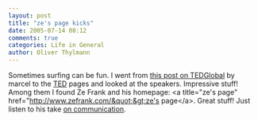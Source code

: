 ```yaml
---
layout: post
title: "ze's page kicks"
date: 2005-07-14 08:12
comments: true
categories: Life in General
author: Oliver Thylmann
---
```



Sometimes surfing can be fun. I  went from [this post on TEDGlobal](http://marcellomedia.blogs.com/mrb/2005/07/tedglobal_.html) by marcel to the [TED](http://www.ted.com/) pages and looked at the speakers. Impressive stuff! Among them I found Ze Frank and his homepage: &lt;a title=&quot;ze's page&quot; href=&quot;http://www.zefrank.com/&quot;&gt;ze's page&lt;/a&gt;. Great stuff! Just listen to his take [on communication](http://www.zefrank.com/punc/).


